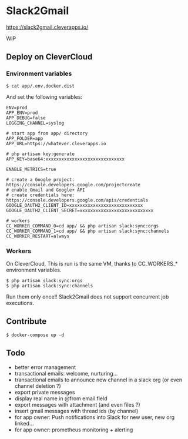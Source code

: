 
# Slack2Gmail

https://slack2gmail.cleverapps.io/

WIP

## Deploy on CleverCloud

### Environment variables

```
$ cat app/.env.docker.dist
```

And set the following variables:

```
ENV=prod
APP_ENV=prod
APP_DEBUG=false
LOGGING_CHANNEL=syslog

# start app from app/ directory
APP_FOLDER=app
APP_URL=https://whatever.cleverapps.io

# php artisan key:generate
APP_KEY=base64:xxxxxxxxxxxxxxxxxxxxxxxxxxxxxx

ENABLE_METRICS=true

# create a Google project: https://console.developers.google.com/projectcreate
# enable Gmail and Google+ API
# create credentials here: https://console.developers.google.com/apis/credentials
GOOGLE_OAUTH2_CLIENT_ID=xxxxxxxxxxxxxxxxxxxxxxxxxxxx
GOOGLE_OAUTH2_CLIENT_SECRET=xxxxxxxxxxxxxxxxxxxxxxxxxxxx

# workers
CC_WORKER_COMMAND_0=cd app/ && php artisan slack:sync:orgs
CC_WORKER_COMMAND_1=cd app/ && php artisan slack:sync:channels
CC_WORKER_RESTART=always
```

### Workers

On CleverCloud, This is run is the same VM, thanks to CC_WORKERS_* environment variables.

```
$ php artisan slack:sync:orgs
$ php artisan slack:sync:channels
```

Run them only once!! Slack2Gmail does not support concurrent job executions.

## Contribute

```
$ docker-compose up -d
```

## Todo

- better error management
- transactional emails: welcome, nurturing...
- transactional emails to announce new channel in a slack org (or even channel deletion ?)
- export private messages
- display real name in @from email field
- export messages with attachment (and even files ?)
- insert gmail messages with thread ids (by channel)
- for app owner: Push notifications into Slack for new user, new org linked...
- for app owner: prometheus monitoring + alerting
